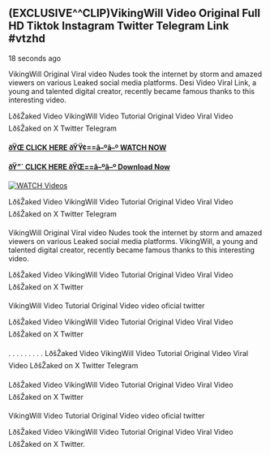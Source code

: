## (EXCLUSIVE^^CLIP)VikingWill Video Original Full HD Tiktok Instagram Twitter Telegram Link #vtzhd

18 seconds ago

VikingWill Original Viral video Nudes took the internet by storm and amazed viewers on various Leaked social media platforms. Desi Video Viral Link, a young and talented digital creator, recently became famous thanks to this interesting video.

LðšŽaked Video VikingWill Video Tutorial Original Video Viral Video LðšŽaked on X Twitter Telegram

**[ðŸŒ CLICK HERE ðŸŸ¢==â–ºâ–º WATCH NOW](https://clips-mediaa.blogspot.com/2025/02/video-viral-download.html)**

**[ðŸ”´ CLICK HERE ðŸŒ==â–ºâ–º Download Now](https://clips-mediaa.blogspot.com/2025/02/video-viral-download.html)**

[![WATCH Videos](https://i.imgur.com/dJHk4Zq.gif)](https://clips-mediaa.blogspot.com/2025/02/video-viral-download.html)

LðšŽaked Video VikingWill Video Tutorial Original Video Viral Video LðšŽaked on X Twitter Telegram

VikingWill Original Viral video Nudes took the internet by storm and amazed viewers on various Leaked social media platforms. VikingWill, a young and talented digital creator, recently became famous thanks to this interesting video.

LðšŽaked Video VikingWill Video Tutorial Original Video Viral Video LðšŽaked on X Twitter

VikingWill Video Tutorial Original Video video oficial twitter

LðšŽaked Video VikingWill Video Tutorial Original Video Viral Video LðšŽaked on X Twitter

. . . . . . . . . LðšŽaked Video VikingWill Video Tutorial Original Video Viral Video LðšŽaked on X Twitter Telegram

LðšŽaked Video VikingWill Video Tutorial Original Video Viral Video LðšŽaked on X Twitter

VikingWill Video Tutorial Original Video video oficial twitter

LðšŽaked Video VikingWill Video Tutorial Original Video Viral Video LðšŽaked on X Twitter.